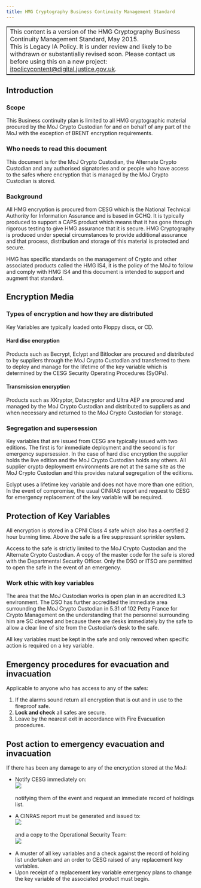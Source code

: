 ```yaml
---
title: HMG Cryptography Business Continuity Management Standard
---
```


<table border='1'>
<tr>
<td>This content is a version of the HMG Cryptography Business Continuity Management Standard, May 2015.<br/>
This is Legacy IA Policy. It is under review and likely to be withdrawn or substantially revised soon. Please contact us before using this on a new project: <a href="mailto:itpolicycontent@digital.justice.gov.uk?subject=hmg-cryptography-business-continuity-management-standard">itpolicycontent@digital.justice.gov.uk</a>.</td>
</tr>
</table>

## Introduction

### Scope

This Business continuity plan is limited to all HMG cryptographic material procured by the MoJ Crypto Custodian for and on behalf of any part of the MoJ with the exception of BRENT encryption requirements.

### Who needs to read this document

This document is for the MoJ Crypto Custodian, the Alternate Crypto Custodian and any authorised signatories and or people who have access to the safes where encryption that is managed by the MoJ Crypto Custodian is stored.

### Background

All HMG encryption is procured from CESG which is the National Technical Authority for Information Assurance and is based in GCHQ. It is typically produced to support a CAPS product which means that it has gone through rigorous testing to give HMG assurance that it is secure. HMG Cryptography is produced under special circumstances to provide additional assurance and that process, distribution and storage of this material is protected and secure.

HMG has specific standards on the management of Crypto and other associated products called the HMG IS4, it is the policy of the MoJ to follow and comply with HMG IS4 and this document is intended to support and augment that standard.
 
## Encryption Media

### Types of encryption and how they are distributed

Key Variables are typically loaded onto Floppy discs, or CD.

#### Hard disc encryption

Products such as Becrypt, Eclypt and Bitlocker are procured and distributed to by suppliers through the MoJ Crypto Custodian and transferred to them to deploy and manage for the lifetime of the key variable which is determined by the CESG Security Operating Procedures (SyOPs).

#### Transmission encryption

Products such as XKryptor, Datacryptor and Ultra AEP are procured and managed by the MoJ Crypto Custodian and distributed to suppliers as and when necessary and returned to the MoJ Crypto Custodian for storage.

### Segregation and supersession

Key variables that are issued from CESG are typically issued with two editions. The first is for immediate deployment and the second is for emergency supersession. In the case of hard disc encryption the supplier holds the live edition and the MoJ Crypto Custodian holds any others. All supplier crypto deployment environments are not at the same site as the MoJ Crypto Custodian and this provides natural segregation of the editions.

Eclypt uses a lifetime key variable and does not have more than one edition, In the event of compromise, the usual CINRAS report and request to CESG for emergency replacement of the key variable will be required.
 
## Protection of Key Variables

All encryption is stored in a CPNI Class 4 safe which also has a certified 2 hour burning time. Above the safe is a fire suppressant sprinkler system.

Access to the safe is strictly limited to the MoJ Crypto Custodian and the Alternate Crypto Custodian. A copy of the master code for the safe is stored with the Departmental Security Officer. Only the DSO or ITSO are permitted to open the safe in the event of an emergency.

### Work ethic with key variables

The area that the MoJ Custodian works is open plan in an accredited IL3 environment. The DSO has further accredited the immediate area surrounding the MoJ Crypto Custodian in 5.31 of 102 Petty France for Crypto Management on the understanding that the personnel surrounding him are SC cleared and because there are desks immediately by the safe to allow a clear line of site from the Custodian’s desk to the safe.

All key variables must be kept in the safe and only removed when specific action is required on a key variable.
 
## Emergency procedures for evacuation and invacuation

Applicable to anyone who has access to any of the safes:

1.  If the alarms sound return all encryption that is out and in use to the fireproof safe.
2.  **Lock and check** all safes are secure.
3.  Leave by the nearest exit in accordance with Fire Evacuation procedures.

## Post action to emergency evacuation and invacuation

If there has been any damage to any of the encryption stored at the MoJ:

<ul>
<li>Notify CESG immediately on:<br/><img src="https://intranet.justice.gov.uk/app/uploads/2017/12/c97cec6a24ba44134981b3e601921465.gif">&nbsp;<p>notifying them of the event and request an immediate record of holdings list.</li>
<li>A CINRAS report must be generated and issued to:<br/> <img src="https://intranet.justice.gov.uk/app/uploads/2017/12/6f8b0a98bc52a36e2d1362d7100db8aa.gif">&nbsp;<p>and a copy to the Operational Security Team:<br/><img src="https://intranet.justice.gov.uk/app/uploads/2017/12/c44e91c8a5d308c4953ef918b987f543.gif">&nbsp;</li>
<li>A muster of all key variables and a check against the record of holding list undertaken and an order to CESG raised of any replacement key variables.</li>
<li>Upon receipt of a replacement key variable emergency plans to change the key variable of the associated product must begin.</li>
</ul>
